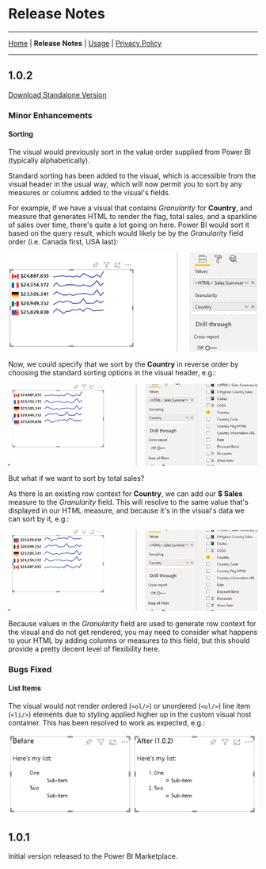 # Release Notes

---
[Home](../README.md) | **Release Notes** | [Usage](./usage.md) | [Privacy Policy](./privacy_policy.md)

---

## 1.0.2

[Download Standalone Version](https://github.com/dm-p/powerbi-visuals-html-content/releases/tag/1.0.2)

### Minor Enhancements

#### Sorting

The visual would previously sort in the value order supplied from Power BI (typically alphabetically).

Standard sorting has been added to the visual, which is accessible from the visual header in the usual way, which will now permit you to sort by any measures or columns added to the visual's fields.

For example, if we have a visual that contains *Granularity* for **Country**, and measure that generates HTML to render the flag, total sales, and a sparkline of sales over time, there's quite a lot going on here. Power BI would sort it based on the query result, which would likely be by the *Granularity* field order (i.e. Canada first, USA last):

![issue_11_prior_sorting.png](./assets/png/release_notes/issue_11_prior_sorting.png "Visual, illustrating a SVG sparkline, flag and total sales measure, split by Country.")

Now, we could specify that we sort by the **Country** in reverse order by choosing the standard sorting options in the visual header, e.g.:

![issue_11_simple_sorting_by_country.gif](./assets/gif/release_notes/issue_11_simple_sorting_by_country.gif "Demonstrating sorting of the previous example using version 1.0.2 of the visual.")

But what if we want to sort by total sales? 

As there is an existing row context for **Country**, we can add our **$ Sales** measure to the *Granularity* field. This will resolve to the same value that's displayed in our HTML measure, and because it's in the visual's data we can sort by it, e.g.:

![issue_11_adding_sort_measure.gif](./assets/gif/release_notes/issue_11_adding_sort_measure.gif "Adding a measure to the Granularity field to provide more complex sorting.")

Because values in the *Granularity* field are used to generate row context for the visual and do not get rendered, you may need to consider what happens to your HTML by adding columns or measures to this field, but this should provide a pretty decent level of flexibility here.

### Bugs Fixed

#### List Items

The visual would not render ordered (`<ol/>`) or unordered (`<ul/>`) line item (`<li/>`) elements due to styling applied higher up in the custom visual host container. This has been resolved to work as expected, e.g.:

![html_country_flag_column.png](./assets/png/release_notes/issue_12_resolution.png "Example of the previous visual version not rendering list item elements correcty, and demonstrating that the new version of the visual resolves it.")

## 1.0.1

Initial version released to the Power BI Marketplace.